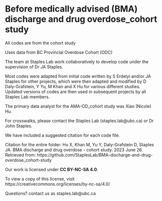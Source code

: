 # Before medically advised (BMA) discharge and drug overdose_cohort study

<p> All codes are from the cohort study</p>
<p>Uses data from BC Provincial Overdose Cohort (ODC)</p>
<p>The team at Staples Lab work collaboratively to develop code under the supervision of Dr JA Staples.</p>
<p>Most codes were adapted from initial code written by S Erdelyi and/or JA Staples for other projects, which were then adapted 
and modified by D Daly-Grafstein, Y Yu, M Khan and X Hu for various different studies. Updated versions of codes
are then used in subsequent projects by all Staples Lab members.</p>
<p>The primary data analyst for the AMA-OD_cohort study was Xiao (Nicole) Hu.</p>
<p>For crosswalks, please contact the Staples Lab (staples.lab@ubc.ca) or Dr John Staples.</p>

<p>We have included a suggested citation for each code file.</p> 
<p>Citation for the entire folder: Hu X, Khan M, Yu Y, Daly-Grafstein D, Staples JA. BMA discharge and drug overdose - cohort study. 2023 June 26. Retrieved from: https://github.com/StaplesLab/BMA-discharge-and-drug-overdose_cohort-study</p>

<p>Our work is licensed under <b>CC BY-NC-SA 4.0</b>.</p> 
<p>To view a copy of this license, visit https://creativecommons.org/licenses/by-nc-sa/4.0/</p>
<p>Questions? contact us as staples.lab@ubc.ca</p>

